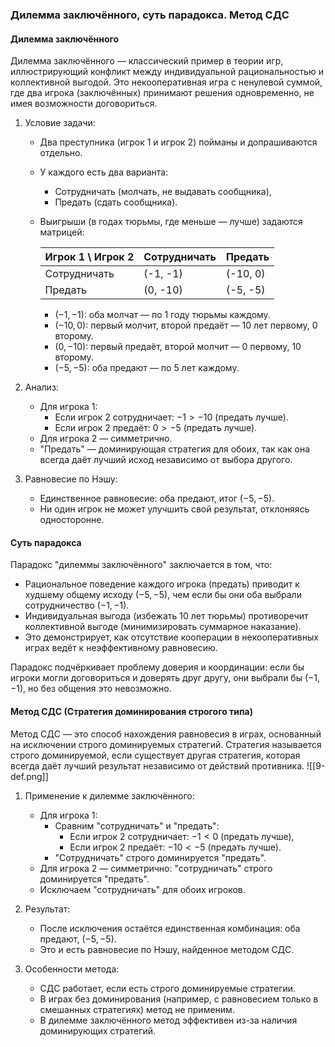 ### Дилемма заключённого, суть парадокса. Метод СДС

#### Дилемма заключённого

Дилемма заключённого — классический пример в теории игр, иллюстрирующий конфликт между индивидуальной рациональностью и коллективной выгодой. Это некооперативная игра с ненулевой суммой, где два игрока (заключённых) принимают решения одновременно, не имея возможности договориться.

1. Условие задачи:
   - Два преступника (игрок 1 и игрок 2) пойманы и допрашиваются отдельно.
   - У каждого есть два варианта:
     - Сотрудничать (молчать, не выдавать сообщника),
     - Предать (сдать сообщника).
   - Выигрыши (в годах тюрьмы, где меньше — лучше) задаются матрицей:
    
     Игрок 1 \ Игрок 2 | Сотрудничать | Предать
     -------------------|--------------|---------
     Сотрудничать      | (-1, -1)     | (-10, 0)
     Предать           | (0, -10)     | (-5, -5)
     
     - $(-1, -1)$: оба молчат — по 1 году тюрьмы каждому.
     - $(-10, 0)$: первый молчит, второй предаёт — 10 лет первому, 0 второму.
     - $(0, -10)$: первый предаёт, второй молчит — 0 первому, 10 второму.
     - $(-5, -5)$: оба предают — по 5 лет каждому.

2. Анализ:
   - Для игрока 1:
     - Если игрок 2 сотрудничает: $-1 > -10$ (предать лучше).
     - Если игрок 2 предаёт: $0 > -5$ (предать лучше).
   - Для игрока 2 — симметрично.
   - "Предать" — доминирующая стратегия для обоих, так как она всегда даёт лучший исход независимо от выбора другого.

3. Равновесие по Нэшу:
   - Единственное равновесие: оба предают, итог $(-5, -5)$.
   - Ни один игрок не может улучшить свой результат, отклоняясь односторонне.

#### Суть парадокса

Парадокс "дилеммы заключённого" заключается в том, что:
- Рациональное поведение каждого игрока (предать) приводит к худшему общему исходу $(-5, -5)$, чем если бы они оба выбрали сотрудничество $(-1, -1)$.
- Индивидуальная выгода (избежать 10 лет тюрьмы) противоречит коллективной выгоде (минимизировать суммарное наказание).
- Это демонстрирует, как отсутствие кооперации в некооперативных играх ведёт к неэффективному равновесию.

Парадокс подчёркивает проблему доверия и координации: если бы игроки могли договориться и доверять друг другу, они выбрали бы $(-1, -1)$, но без общения это невозможно.

#### Метод СДС (Стратегия доминирования строгого типа)

Метод СДС — это способ нахождения равновесия в играх, основанный на исключении строго доминируемых стратегий. Стратегия называется строго доминируемой, если существует другая стратегия, которая всегда даёт лучший результат независимо от действий противника.
![[9-def.png]]

1. Применение к дилемме заключённого:
   - Для игрока 1:
     - Сравним "сотрудничать" и "предать":
       - Если игрок 2 сотрудничает: $-1 < 0$ (предать лучше),
       - Если игрок 2 предаёт: $-10 < -5$ (предать лучше).
     - "Сотрудничать" строго доминируется "предать".
   - Для игрока 2 — симметрично: "сотрудничать" строго доминируется "предать".
   - Исключаем "сотрудничать" для обоих игроков.

2. Результат:
   - После исключения остаётся единственная комбинация: оба предают, $(-5, -5)$.
   - Это и есть равновесие по Нэшу, найденное методом СДС.

3. Особенности метода:
   - СДС работает, если есть строго доминируемые стратегии.
   - В играх без доминирования (например, с равновесием только в смешанных стратегиях) метод не применим.
   - В дилемме заключённого метод эффективен из-за наличия доминирующих стратегий.